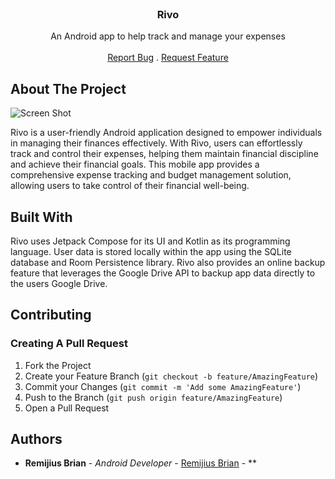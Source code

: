 <br/>
<p align="center">
  <h3 align="center">Rivo</h3>

  <p align="center">
    An Android app to help track and manage your expenses
    <br/>
    <br/>
    <a href="https://github.com/RemijiusBrian/Rivo/issues">Report Bug</a>
    .
    <a href="https://github.com/RemijiusBrian/Rivo/issues">Request Feature</a>
  </p>
</p>



## About The Project

![Screen Shot](images/screenshot.png)

Rivo is a user-friendly Android application designed to empower individuals in managing their finances effectively. With Rivo, users can effortlessly track and control their expenses, helping them maintain financial discipline and achieve their financial goals. This mobile app provides a comprehensive expense tracking and budget management solution, allowing users to take control of their financial well-being.

## Built With

Rivo uses Jetpack Compose for its UI and Kotlin as its programming language.
User data is stored locally within the app using the SQLite database and Room Persistence library.
Rivo also provides an online backup feature that leverages the Google Drive API to backup app data directly to the users Google Drive.

## Contributing



### Creating A Pull Request

1. Fork the Project
2. Create your Feature Branch (`git checkout -b feature/AmazingFeature`)
3. Commit your Changes (`git commit -m 'Add some AmazingFeature'`)
4. Push to the Branch (`git push origin feature/AmazingFeature`)
5. Open a Pull Request

## Authors

* **Remijius Brian** - *Android Developer* - [Remijius Brian](https://github.com/RemijiusBrian) - **
